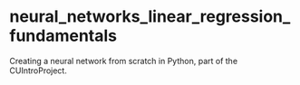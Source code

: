 # neural_networks_linear_regression_fundamentals

Creating a neural network from scratch in Python, part of the CUIntroProject.

